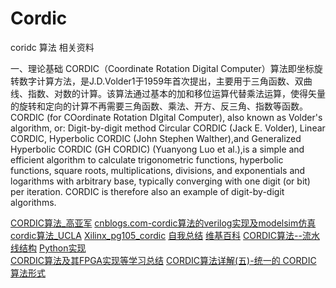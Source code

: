 # Cordic
coridc 算法 相关资料

一、理论基础
CORDIC（Coordinate Rotation Digital Computer）算法即坐标旋转数字计算方法，是J.D.Volder1于1959年首次提出，主要用于三角函数、双曲线、指数、对数的计算。该算法通过基本的加和移位运算代替乘法运算，使得矢量的旋转和定向的计算不再需要三角函数、乘法、开方、反三角、指数等函数。
CORDIC (for COordinate Rotation DIgital Computer), also known as Volder's algorithm, or: Digit-by-digit method Circular CORDIC (Jack E. Volder), Linear CORDIC, Hyperbolic CORDIC (John Stephen Walther),and Generalized Hyperbolic CORDIC (GH CORDIC) (Yuanyong Luo et al.),is a simple and efficient algorithm to calculate trigonometric functions, hyperbolic functions, square roots, multiplications, divisions, and exponentials and logarithms with arbitrary base, typically converging with one digit (or bit) per iteration. CORDIC is therefore also an example of digit-by-digit algorithms.

[CORDIC算法_高亚军](pdf/CORDIC算法_高亚军.pdf)
[cnblogs.com-cordic算法的verilog实现及modelsim仿真](./pdf/cnblogs.com-cordic算法的verilog实现及modelsim仿真.pdf)
[cordic算法_UCLA](./pdf/Cordic_ucla.pdf)
[Xilinx_pg105_cordic](./pdf/pg105-cordic.pdf)
[自我总结](./pdf/Summary.pdf)
[维基百科](https://en.wikipedia.org/wiki/CORDIC)
[CORDIC算法--流水线结构](https://www.cnblogs.com/qiweiwang/archive/2010/07/28/1787021.html)
[Python实现](https://people.sc.fsu.edu/~jburkardt/py_src/cordic/cordic.py)   
[CORDIC算法及其FPGA实现等学习总结](https://blog.csdn.net/weixin_37182342/article/details/86525734)
[CORDIC算法详解(五)-统一的 CORDIC 算法形式](https://blog.csdn.net/Pieces_thinking/article/details/83545829)  

